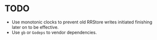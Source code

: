 # TODO

* Use monotonic clocks to prevent old RRStore writes initiated finishing later
  on to be effective.
* Use `gb` or `Godeps` to vendor dependencies.